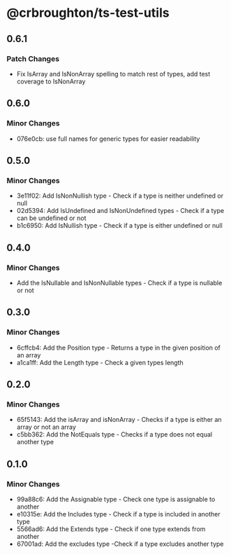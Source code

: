 # @crbroughton/ts-test-utils

## 0.6.1

### Patch Changes

- Fix IsArray and IsNonArray spelling to match rest of types, add test coverage to IsNonArray

## 0.6.0

### Minor Changes

- 076e0cb: use full names for generic types for easier readability

## 0.5.0

### Minor Changes

- 3e11f02: Add IsNonNullish type - Check if a type is neither undefined or null
- 02d5394: Add IsUndefined and IsNonUndefined types - Check if a type can be undefined or not
- b1c6950: Add IsNullish type - Check if a type is either undefined or null

## 0.4.0

### Minor Changes

- Add the IsNullable and IsNonNullable types - Check if a type is nullable or not

## 0.3.0

### Minor Changes

- 6cffcb4: Add the Position type - Returns a type in the given position of an array
- a1ca1ff: Add the Length type - Check a given types length

## 0.2.0

### Minor Changes

- 65f5143: Add the isArray and isNonArray - Checks if a type is either an array or not an array
- c5bb362: Add the NotEquals type - Checks if a type does not equal another type

## 0.1.0

### Minor Changes

- 99a88c6: Add the Assignable type - Check one type is assignable to another
- e10315e: Add the Includes type - Check if a type is included in another type
- 5566ad6: Add the Extends type - Check if one type extends from another
- 67001ad: Add the excludes type -Check if a type excludes another type
